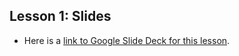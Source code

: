 
## Lesson 1: Slides
- Here is a [link to Google Slide Deck for this lesson](https://docs.google.com/presentation/d/1QuIWIrzGvzKp3k6ElhJz7pzjXhM4zaZ9IKof2O_fJ2w/edit?usp=sharing).
